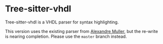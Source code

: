 # Tree-sitter-vhdl

Tree-sitter-vhdl is a VHDL parser for syntax highlighting.

This version uses the existing parser from
[Alexandre Muller](https://github.com/alemuller/tree-sitter-vhdl),
but the re-write is nearing completion.  Please use the `master`
branch instead.
